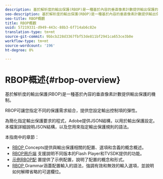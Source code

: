 ```yaml
---
description: 基於解析度的輸出保護(RBOP)是一種基於內容的垂直像素計數提供輸出保護的機制。
seo-description: 基於解析度的輸出保護(RBOP)是一種基於內容的垂直像素計數提供輸出保護的機制。
seo-title: RBOP概觀
title: RBOP概觀
uuid: 57219331-d949-443c-88b3-6f714ab6c82e
translation-type: tm+mt
source-git-commit: 9bbcb228d3367fbf53de811bf2941ca653ce3b0e
workflow-type: tm+mt
source-wordcount: '196'
ht-degree: 0%

---
```



# RBOP概述{#rbop-overview}

基於解析度的輸出保護(RBOP)是一種基於內容的垂直像素計數提供輸出保護的機制。

RBOP可讓您指定不同的保護需求組合，提供您設定輸出控制項的彈性。

為簡化指定輸出保護要求的程式，Adobe提供JSON結構，以用於輸出保護設定。 本檔案詳細說明JSON結構，以及您用來指定輸出保護規則的語法。

本指南中的章節：

* [RBOP ](../RBOP/output-protection-concepts.md) Concepts提供與輸出保護相關的配置、選項和含義的概念概述。
* [RBOP用戶端](../RBOP/client-support.md) 支援說明不同版本的Flash Player和TVSDK提供的功能。
* [示例RBOP配](../RBOP/sample-output-protection-config.md) 置提供了示例配置，說明了配置的概念和形式。
* [RBOP ](../RBOP/output-protection-grammar.md) Grammar涵蓋配置輸入的語法，強調有效和無效的輸入選項，並說明如何解釋省略的可選欄位。

